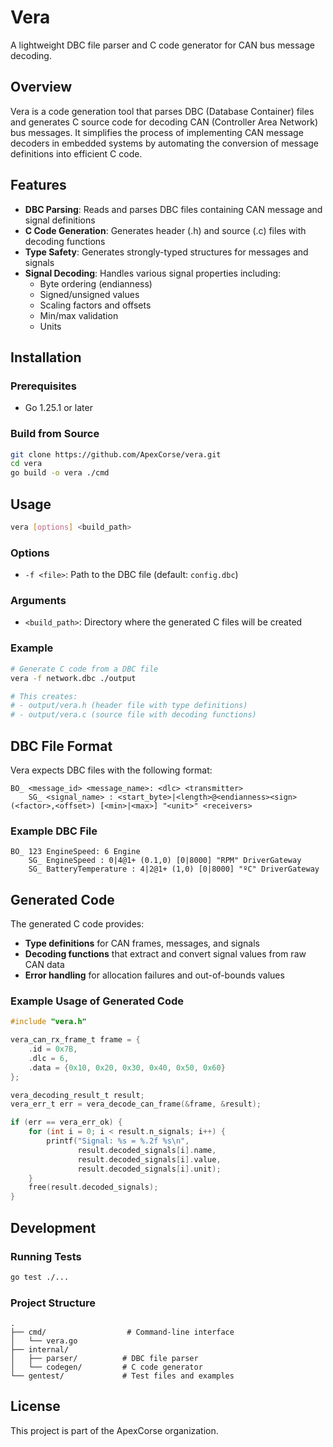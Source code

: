 # Vera

A lightweight DBC file parser and C code generator for CAN bus message decoding.

## Overview

Vera is a code generation tool that parses DBC (Database Container) files and generates C source code for decoding CAN (Controller Area Network) bus messages. It simplifies the process of implementing CAN message decoders in embedded systems by automating the conversion of message definitions into efficient C code.

## Features

- **DBC Parsing**: Reads and parses DBC files containing CAN message and signal definitions
- **C Code Generation**: Generates header (.h) and source (.c) files with decoding functions
- **Type Safety**: Generates strongly-typed structures for messages and signals
- **Signal Decoding**: Handles various signal properties including:
  - Byte ordering (endianness)
  - Signed/unsigned values
  - Scaling factors and offsets
  - Min/max validation
  - Units

## Installation

### Prerequisites

- Go 1.25.1 or later

### Build from Source

```bash
git clone https://github.com/ApexCorse/vera.git
cd vera
go build -o vera ./cmd
```

## Usage

```bash
vera [options] <build_path>
```

### Options

- `-f <file>`: Path to the DBC file (default: `config.dbc`)

### Arguments

- `<build_path>`: Directory where the generated C files will be created

### Example

```bash
# Generate C code from a DBC file
vera -f network.dbc ./output

# This creates:
# - output/vera.h (header file with type definitions)
# - output/vera.c (source file with decoding functions)
```

## DBC File Format

Vera expects DBC files with the following format:

```
BO_ <message_id> <message_name>: <dlc> <transmitter>
    SG_ <signal_name> : <start_byte>|<length>@<endianness><sign> (<factor>,<offset>) [<min>|<max>] "<unit>" <receivers>
```

### Example DBC File

```
BO_ 123 EngineSpeed: 6 Engine
    SG_ EngineSpeed : 0|4@1+ (0.1,0) [0|8000] "RPM" DriverGateway
    SG_ BatteryTemperature : 4|2@1+ (1,0) [0|8000] "ºC" DriverGateway
```

## Generated Code

The generated C code provides:

- **Type definitions** for CAN frames, messages, and signals
- **Decoding functions** that extract and convert signal values from raw CAN data
- **Error handling** for allocation failures and out-of-bounds values

### Example Usage of Generated Code

```c
#include "vera.h"

vera_can_rx_frame_t frame = {
    .id = 0x7B,
    .dlc = 6,
    .data = {0x10, 0x20, 0x30, 0x40, 0x50, 0x60}
};

vera_decoding_result_t result;
vera_err_t err = vera_decode_can_frame(&frame, &result);

if (err == vera_err_ok) {
    for (int i = 0; i < result.n_signals; i++) {
        printf("Signal: %s = %.2f %s\n",
               result.decoded_signals[i].name,
               result.decoded_signals[i].value,
               result.decoded_signals[i].unit);
    }
    free(result.decoded_signals);
}
```

## Development

### Running Tests

```bash
go test ./...
```

### Project Structure

```
.
├── cmd/                  # Command-line interface
│   └── vera.go
├── internal/
│   ├── parser/          # DBC file parser
│   └── codegen/         # C code generator
└── gentest/             # Test files and examples
```

## License

This project is part of the ApexCorse organization.
